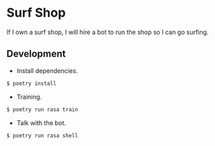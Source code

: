 # Surf Shop
If I own a surf shop, I will hire a bot to run the shop so I can go surfing.

## Development
- Install dependencies.
```sh
$ poetry install
```
- Training.
```sh
$ poetry run rasa train
```
- Talk with the bot.
```sh
$ poetry run rasa shell
```